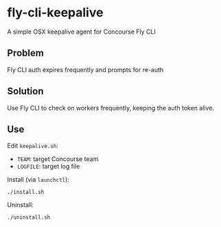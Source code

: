 # fly-cli-keepalive

A simple OSX keepalive agent for Concourse Fly CLI

## Problem

Fly CLI auth expires frequently and prompts for re-auth

## Solution

Use Fly CLI to check on workers frequently, keeping the auth token alive.

## Use

Edit `keepalive.sh`:

- `TEAM`: target Concourse team
- `LOGFILE`: target log file

Install (via `launchctl`):

```
./install.sh
```

Uninstall:

```
./uninstall.sh
```